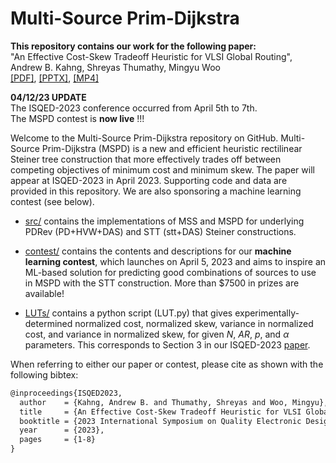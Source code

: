# Multi-Source Prim-Dijkstra  
   
**This repository contains our work for the following paper:**  
  "An Effective Cost-Skew Tradeoff Heuristic for VLSI Global Routing",   
Andrew B. Kahng, Shreyas Thumathy, Mingyu Woo     
[[PDF]](https://vlsicad.ucsd.edu/Publications/Conferences/397/c397.pdf), [[PPTX]](https://vlsicad.ucsd.edu/Publications/Conferences/397/c397.pptx), [[MP4]](https://vlsicad.ucsd.edu/Publications/Conferences/397/c397.mp4)

**04/12/23 UPDATE**   
The ISQED-2023 conference occurred from April 5th to 7th.    
The MSPD contest is **now live** !!!       


Welcome to the Multi-Source Prim-Dijkstra repository on GitHub. Multi-Source Prim-Dijkstra (MSPD) is a new and efficient heuristic rectilinear Steiner tree construction that more effectively trades off between competing objectives of minimum cost and minimum skew. The paper will appear at ISQED-2023 in April 2023. Supporting code and data are provided in this repository. We are also sponsoring a machine learning contest (see below).


- [src/](src/) contains the implementations of MSS and MSPD for underlying PDRev (PD+HVW+DAS) and STT (stt+DAS) Steiner constructions.  

- [contest/](contest/) contains the contents and descriptions for our **machine learning contest**, which launches on April 5, 2023 and aims to inspire an ML-based solution for predicting good combinations of sources to use in MSPD with the STT construction. More than $7500 in prizes are available!

- [LUTs/](LUTs) contains a python script (LUT.py) that gives experimentally-determined normalized cost, normalized skew, variance in normalized cost, and variance in normalized skew, for given  $N$, $AR$, $p$, and $\alpha$ parameters. This corresponds to Section 3 in our ISQED-2023 [paper](https://vlsicad.ucsd.edu/Publications/Conferences/397/c397.pdf).  


When referring to either our paper or contest, please cite as shown with the following bibtex:  
```txt
@inproceedings{ISQED2023,
  author    = {Kahng, Andrew B. and Thumathy, Shreyas and Woo, Mingyu},
  title     = {An Effective Cost-Skew Tradeoff Heuristic for VLSI Global Routing},
  booktitle = {2023 International Symposium on Quality Electronic Design (ISQED)},
  year      = {2023},
  pages     = {1-8}
}
```
